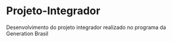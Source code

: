 # Projeto-Integrador
Desenvolvimento do projeto integrador realizado no programa da Generation Brasil
